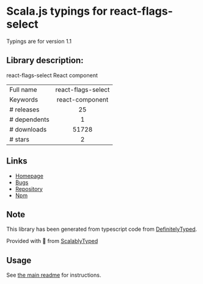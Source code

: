 
# Scala.js typings for react-flags-select

Typings are for version 1.1

## Library description:
react-flags-select React component

|                    |                 |
| ------------------ | :-------------: |
| Full name          | react-flags-select |
| Keywords           | react-component |
| # releases         | 25 |
| # dependents       | 1 |
| # downloads        | 51728 |
| # stars            | 2 |

## Links
- [Homepage](https://github.com/ekwonye-richard/react-flags-select#readme)
- [Bugs](https://github.com/ekwonye-richard/react-flags-select/issues)
- [Repository](https://github.com/ekwonye-richard/react-flags-select)
- [Npm](https://www.npmjs.com/package/react-flags-select)
    


## Note
This library has been generated from typescript code from [DefinitelyTyped](https://definitelytyped.org).

Provided with :purple_heart: from [ScalablyTyped](https://github.com/oyvindberg/ScalablyTyped)

## Usage
See [the main readme](../../readme.md) for instructions.


